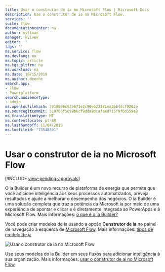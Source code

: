 ```yaml
---
title: Usar o construtor de ia no Microsoft Flow | Microsoft Docs
description: Use o construtor de ia no Microsoft Flow.
services: ''
suite: flow
documentationcenter: na
author: msftman
manager: kvivek
editor: ''
tags: ''
ms.service: flow
ms.devlang: na
ms.topic: article
ms.tgt_pltfrm: na
ms.workload: na
ms.date: 10/15/2019
ms.author: deonhe
search.app:
- Flow
- Powerplatform
search.audienceType:
- admin
ms.openlocfilehash: 7919596c97b671e2c90eb23181ea36b4dcf9263e
ms.sourcegitcommit: 510706f5699b6cf9dda9dcafbed715f9f6d559e8
ms.translationtype: MT
ms.contentlocale: pt-BR
ms.lasthandoff: 11/04/2019
ms.locfileid: "73548391"
---
```

# <a name="use-ai-builder-in-microsoft-flow"></a>Usar o construtor de ia no Microsoft Flow
[!INCLUDE [view-pending-approvals](includes/cc-rebrand.md)]


O ia Builder é um novo recurso de plataforma de energia que permite que você adicione inteligência aos seus processos automatizados, preveja resultados e ajude a melhorar o desempenho dos negócios. O ia Builder é uma solução completa que traz a potência da Microsoft ia por meio de uma experiência de apontar e clicar e é diretamente integrada ao PowerApps e à Microsoft Flow. Mais informações: [o que é o ia Builder?](/ai-builder/)

Você pode criar modelos de ia usando a opção **Construtor de ia** no painel de navegação à esquerda de [Microsoft Flow](https://flow.microsoft.com). Mais informações: [tipos de modelo de ia](/ai-builder/model-types)

![Usar o construtor de ia no Microsoft Flow](./media/use-ai-builder/ai_builder.png "Construtor de ia no Microsoft Flow")


Use seus modelos do ia Builder em seus fluxos para adicionar inteligência à sua organização. Mais informações: [usar o construtor de ai no Microsoft Flow](/ai-builder/use-in-flow-overview)



